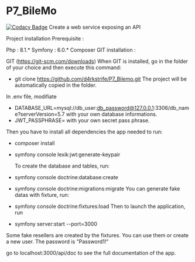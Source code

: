 # P7_BileMo
[![Codacy Badge](https://app.codacy.com/project/badge/Grade/82aed2e2460d491888f95b91ae002cd0)](https://www.codacy.com/gh/d4rkstrife/P7_Bilemo/dashboard?utm_source=github.com&amp;utm_medium=referral&amp;utm_content=d4rkstrife/P7_Bilemo&amp;utm_campaign=Badge_Grade)
Create a web service exposing an API

Project installation Prerequisite :

Php : 8.1.*
Symfony : 6.0.*
Composer
GIT installation :

GIT (https://git-scm.com/downloads) When GIT is installed, go in the folder of your choice and then execute this command:
- git clone https://github.com/d4rkstrife/P7_Bilemo.git
  The project will be automatically copied in the folder.

In .env file, modifiate

- DATABASE_URL=mysql://db_user:db_password@127.0.0.1:3306/db_name?serverVersion=5.7
  with your own database informations.
- JWT_PASSPHRASE= with your own secret pass phrase.


Then you have to install all dependencies the app needed to run: 

- composer install
- symfony console lexik:jwt:generate-keypair

  To create the database and tables, run:

- symfony console doctrine:database:create
- symfony console doctrine:migrations:migrate
  You can generate fake datas with fixture, run:

- symfony console doctrine:fixtures:load
  Then to launch the application, run

- symfony server:start --port=3000

Some fake resellers are created by the fixtures. You can use them or create a new user. The password is "Password1!"

go to localhost:3000/api/doc to see the full documentation of the app.

